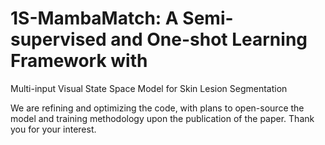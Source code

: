 # 1S-MambaMatch: A Semi-supervised and One-shot Learning Framework with
Multi-input Visual State Space Model for Skin Lesion Segmentation

We are refining and optimizing the code, with plans to open-source the model and training methodology upon the publication of the paper. Thank you for your interest.
